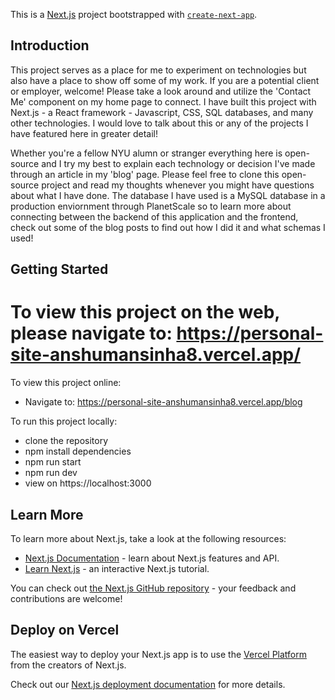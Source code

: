 This is a [Next.js](https://nextjs.org/) project bootstrapped with [`create-next-app`](https://github.com/vercel/next.js/tree/canary/packages/create-next-app).

## Introduction
This project serves as a place for me to experiment on technologies but also have a place to show off some of my work. If you are a potential client or employer, welcome! Please take a look around and utilize the 'Contact Me' component on my home page to connect. I have built this project with Next.js - a React framework - Javascript, CSS, SQL databases, and many other technologies. I would love to talk about this or any of the projects I have featured here in greater detail!

Whether you're a fellow NYU alumn or stranger everything here is open-source and I try my best to explain each technology or decision I've made through an article in my 'blog' page. Please feel free to clone this open-source project and read my thoughts whenever you might have questions about what I have done. The database I have used is a MySQL database in a production enviornment through PlanetScale so to learn more about connecting between the backend of this application and the frontend, check out some of the blog posts to find out how I did it and what schemas I used!

## Getting Started
To view this project on the web, please navigate to: https://personal-site-anshumansinha8.vercel.app/
=======
To view this project online:
- Navigate to: https://personal-site-anshumansinha8.vercel.app/blog


To run this project locally:
- clone the repository
- npm install dependencies
- npm run start
- npm run dev
- view on https://localhost:3000

## Learn More

To learn more about Next.js, take a look at the following resources:

- [Next.js Documentation](https://nextjs.org/docs) - learn about Next.js features and API.
- [Learn Next.js](https://nextjs.org/learn) - an interactive Next.js tutorial.

You can check out [the Next.js GitHub repository](https://github.com/vercel/next.js/) - your feedback and contributions are welcome!

## Deploy on Vercel

The easiest way to deploy your Next.js app is to use the [Vercel Platform](https://vercel.com/new?utm_medium=default-template&filter=next.js&utm_source=create-next-app&utm_campaign=create-next-app-readme) from the creators of Next.js.

Check out our [Next.js deployment documentation](https://nextjs.org/docs/deployment) for more details.
